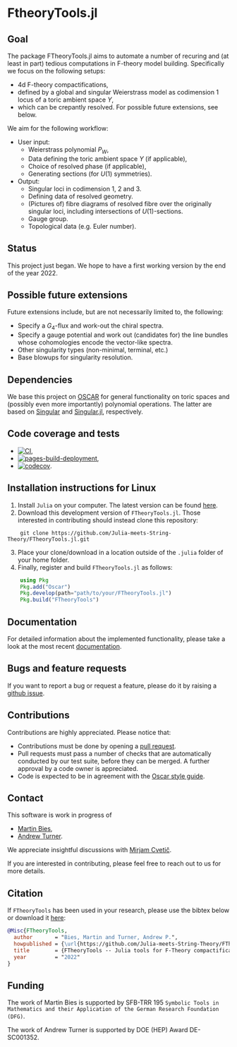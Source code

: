 # FtheoryTools.jl

## Goal

The package FTheoryTools.jl aims to automate a number of recuring and (at least in part) tedious computations in F-theory model building. Specifically we focus on the following setups:
* 4d F-theory compactifications,
* defined by a global and singular Weierstrass model as codimension 1 locus of a toric ambient space $Y$,
* which can be crepantly resolved.
For possible future extensions, see below.

We aim for the following workflow:
* User input:
    * Weierstrass polynomial $P_W$,
    * Data defining the toric ambient space $Y$ (if applicable),
    * Choice of resolved phase (if applicable),
    * Generating sections (for $U(1)$ symmetries).
* Output:
    * Singular loci in codimension 1, 2 and 3.
    * Defining data of resolved geometry.
    * (Pictures of) fibre diagrams of resolved fibre over the originally singular loci, including intersections of $U(1)$-sections.
    * Gauge group.
    * Topological data (e.g. Euler number).

## Status

This project just began. We hope to have a first working version by the end of the year 2022.

## Possible future extensions

Future extensions include, but are not necessarily limited to, the following:
* Specify a $G_4$-flux and work-out the chiral spectra.
* Specify a gauge potential and work out (candidates for) the line bundles whose cohomologies encode the vector-like spectra.
* Other singularity types (non-minimal, terminal, etc.)
* Base blowups for singularity resolution.


## Dependencies

We base this project on [OSCAR](https://oscar.computeralgebra.de/) for general functionality on toric spaces and (possibly even more importantly) polynomial operations. The latter are based on [Singular](https://www.singular.uni-kl.de/) and [Singular.jl](https://github.com/oscar-system/Singular.jl), respectively.


## Code coverage and tests

* [![CI](https://github.com/Julia-meets-String-Theory/FTheoryTools.jl/actions/workflows/CI.yml/badge.svg)](https://github.com/Julia-meets-String-Theory/FTheoryTools.jl/actions/workflows/CI.yml),
* [![pages-build-deployment](https://github.com/Julia-meets-String-Theory/FTheoryTools.jl/actions/workflows/pages/pages-build-deployment/badge.svg)](https://github.com/Julia-meets-String-Theory/FTheoryTools.jl/actions/workflows/pages/pages-build-deployment),
* [![codecov](https://codecov.io/gh/Julia-meets-String-Theory/FTheoryTools.jl/branch/master/graph/badge.svg?token=T5456HQGYZ)](https://codecov.io/gh/Julia-meets-String-Theory/FTheoryTools.jl).


## Installation instructions for Linux

1. Install `Julia` on your computer. The latest version can be found [here](https://julialang.org/downloads/).
2. Download this development version of `FTheoryTools.jl`. Those interested in contributing should instead clone this repository:
```
    git clone https://github.com/Julia-meets-String-Theory/FTheoryTools.jl.git
```
3. Place your clone/download in a location outside of the `.julia` folder of your home folder.
4. Finally, register and build `FTheoryTools.jl` as follows:
```julia
    using Pkg
    Pkg.add("Oscar")
    Pkg.develop(path="path/to/your/FTheoryTools.jl")
    Pkg.build("FTheoryTools")
```


## Documentation

For detailed information about the implemented functionality, please take a look at the most recent [documentation](https://julia-meets-string-theory.github.io/FTheoryTools.jl/dev/).


## Bugs and feature requests

If you want to report a bug or request a feature, please do it by raising a [github issue](https://github.com/Julia-meets-String-Theory/FTheoryTools.jl/issues).


## Contributions

Contributions are highly appreciated. Please notice that:
* Contributions must be done by opening a [pull request](https://github.com/Julia-meets-String-Theory/FTheoryTools.jl/pulls).
* Pull requests must pass a number of checks that are automatically conducted by our test suite, before they can be merged. A further approval by a code owner is appreciated.
* Code is expected to be in agreement with the [Oscar style guide](https://oscar-system.github.io/Oscar.jl/stable/DeveloperDocumentation/styleguide/).


## Contact

This software is work in progress of
* [Martin Bies](https://martinbies.github.io/),
* [Andrew Turner](https://apturner.net/).

We appreciate insightful discussions with [Mirjam Cvetič](https://live-sas-physics.pantheon.sas.upenn.edu/people/standing-faculty/mirjam-cvetic).

If you are interested in contributing, please feel free to reach out to us for more details.


## Citation

If `FTheoryTools` has been used in your research, please use the bibtex below or download it [here](https://github.com/Julia-meets-String-Theory/FTheoryTools.jl/blob/master/bibtex.bib):
```bibtex
@Misc{FTheoryTools,
  author       = "Bies, Martin and Turner, Andrew P.",
  howpublished = {\url{https://github.com/Julia-meets-String-Theory/FTheoryTools.jl}},
  title        = {FTheoryTools -- Julia tools for F-Theory compactifications},
  year         = "2022"
}
```


## Funding

The work of Martin Bies is supported by SFB-TRR 195 ``Symbolic Tools in Mathematics and their Application of the German Research Foundation (DFG)``.

The work of Andrew Turner is supported by DOE (HEP) Award DE-SC001352.
